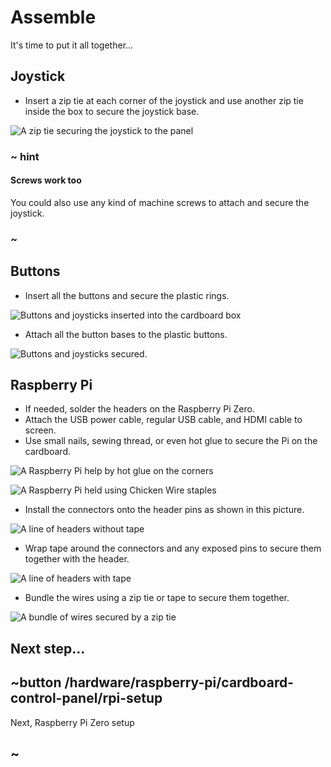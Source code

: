 # Assemble

It's time to put it all together...

## Joystick

* Insert a zip tie at each corner of the joystick and use another zip tie inside the box to secure the joystick base.

![A zip tie securing the joystick to the panel](/static/hardware/raspberry-pi/cardboard-control-panel/zip.jpg)

### ~ hint

#### Screws work too

You could also use any kind of machine screws to attach and secure the joystick.

### ~

## Buttons

* Insert all the buttons and secure the plastic rings.

![Buttons and joysticks inserted into the cardboard box](/static/hardware/raspberry-pi/cardboard-control-panel/buttons.jpg)

* Attach all the button bases to the plastic buttons.

![Buttons and joysticks secured.](/static/hardware/raspberry-pi/cardboard-control-panel/wired.jpg)

## Raspberry Pi

* If needed, solder the headers on the Raspberry Pi Zero.
* Attach the USB power cable, regular USB cable, and HDMI cable to screen.
* Use small nails, sewing thread, or even hot glue to secure the Pi on the cardboard.

![A Raspberry Pi help by hot glue on the corners](/static/hardware/raspberry-pi/cardboard-control-panel/gluecorners.jpg)

![A Raspberry Pi held using Chicken Wire staples](/static/hardware/raspberry-pi/cardboard-control-panel/pi.jpg)

* Install the connectors onto the header pins as shown in this picture.

![A line of headers without tape](/static/hardware/raspberry-pi/cardboard-control-panel/headersloose.jpg)

* Wrap tape around the connectors and any exposed pins to secure them together with the header.

![A line of headers with tape](/static/hardware/raspberry-pi/cardboard-control-panel/headerstaped.jpg)

* Bundle the wires using a zip tie or tape to secure them together.

![A bundle of wires secured by a zip tie](/static/hardware/raspberry-pi/cardboard-control-panel/ziptiecables.jpg)

## Next step...

## ~button /hardware/raspberry-pi/cardboard-control-panel/rpi-setup

Next, Raspberry Pi Zero setup

## ~
